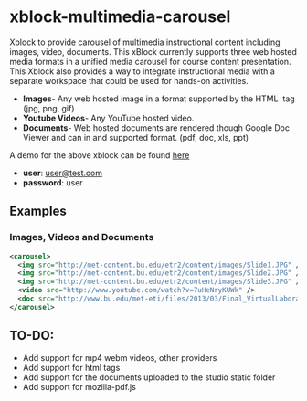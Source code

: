 xblock-multimedia-carousel
==========================

Xblock to provide carousel of multimedia instructional content including images, video, documents.
This xBlock currently supports three web hosted media formats in a unified media carousel for course content presentation. This Xblock also provides a way to integrate instructional media with a separate workspace that could be used for hands-on activities.

* **Images**- Any web hosted image in a format supported by the HTML <img> tag (jpg, png, gif) 
* **Youtube Videos**- Any YouTube hosted video.
* **Documents**- Web hosted documents are rendered though Google Doc Viewer and can in and supported format. (pdf, doc, xls, ppt)

A demo for the above xblock can be found [here](http://met-testedx2.bu.edu:8000/courses/MET/101/2014/about "Carousel XBlock demo")

* **user**: user@test.com
* **password**: user

Examples
--------
### Images, Videos and Documents
```xml
<carousel>
  <img src="http://met-content.bu.edu/etr2/content/images/Slide1.JPG" />
  <img src="http://met-content.bu.edu/etr2/content/images/Slide2.JPG" />
  <img src="http://met-content.bu.edu/etr2/content/images/Slide3.JPG" />
  <video src="http://www.youtube.com/watch?v=7uHeNryKUWk" />
  <doc src="http://www.bu.edu/met-eti/files/2013/03/Final_VirtualLaboratoriesForLearning.pdf" />
</carousel>
```

TO-DO: 
------

* Add support for mp4 webm videos, other providers
* Add support for html tags
* Add support for the documents uploaded to the studio static folder
* Add support for mozilla-pdf.js
